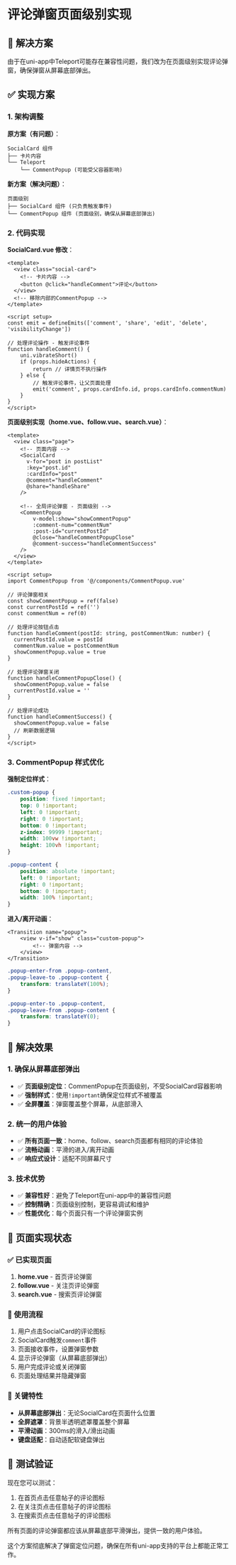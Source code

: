 # 评论弹窗页面级别实现

## 🎯 解决方案

由于在uni-app中Teleport可能存在兼容性问题，我们改为在页面级别实现评论弹窗，确保弹窗从屏幕底部弹出。

## ✅ 实现方案

### 1. 架构调整

**原方案（有问题）**：
```
SocialCard 组件
├── 卡片内容
└── Teleport
    └── CommentPopup (可能受父容器影响)
```

**新方案（解决问题）**：
```
页面级别
├── SocialCard 组件 (只负责触发事件)
└── CommentPopup 组件 (页面级别，确保从屏幕底部弹出)
```

### 2. 代码实现

**SocialCard.vue 修改**：
```vue
<template>
  <view class="social-card">
    <!-- 卡片内容 -->
    <button @click="handleComment">评论</button>
  </view>
  <!-- 移除内部的CommentPopup -->
</template>

<script setup>
const emit = defineEmits(['comment', 'share', 'edit', 'delete', 'visibilityChange'])

// 处理评论操作 - 触发评论事件
function handleComment() {
    uni.vibrateShort()
    if (props.hideActions) {
        return // 详情页不执行操作
    } else {
        // 触发评论事件，让父页面处理
        emit('comment', props.cardInfo.id, props.cardInfo.commentNum)
    }
}
</script>
```

**页面级别实现（home.vue、follow.vue、search.vue）**：
```vue
<template>
  <view class="page">
    <!-- 页面内容 -->
    <SocialCard 
      v-for="post in postList" 
      :key="post.id" 
      :cardInfo="post" 
      @comment="handleComment"
      @share="handleShare" 
    />
    
    <!-- 全局评论弹窗 - 页面级别 -->
    <CommentPopup 
        v-model:show="showCommentPopup" 
        :comment-num="commentNum" 
        :post-id="currentPostId" 
        @close="handleCommentPopupClose"
        @comment-success="handleCommentSuccess" 
    />
  </view>
</template>

<script setup>
import CommentPopup from '@/components/CommentPopup.vue'

// 评论弹窗相关
const showCommentPopup = ref(false)
const currentPostId = ref('')
const commentNum = ref(0)

// 处理评论按钮点击
function handleComment(postId: string, postCommentNum: number) {
  currentPostId.value = postId
  commentNum.value = postCommentNum
  showCommentPopup.value = true
}

// 处理评论弹窗关闭
function handleCommentPopupClose() {
  showCommentPopup.value = false
  currentPostId.value = ''
}

// 处理评论成功
function handleCommentSuccess() {
  showCommentPopup.value = false
  // 刷新数据逻辑
}
</script>
```

### 3. CommentPopup 样式优化

**强制定位样式**：
```scss
.custom-popup {
    position: fixed !important;
    top: 0 !important;
    left: 0 !important;
    right: 0 !important;
    bottom: 0 !important;
    z-index: 99999 !important;
    width: 100vw !important;
    height: 100vh !important;
}

.popup-content {
    position: absolute !important;
    left: 0 !important;
    right: 0 !important;
    bottom: 0 !important;
    width: 100% !important;
}
```

**进入/离开动画**：
```vue
<Transition name="popup">
    <view v-if="show" class="custom-popup">
        <!-- 弹窗内容 -->
    </view>
</Transition>
```

```scss
.popup-enter-from .popup-content,
.popup-leave-to .popup-content {
    transform: translateY(100%);
}

.popup-enter-to .popup-content,
.popup-leave-from .popup-content {
    transform: translateY(0);
}
```

## 🎉 解决效果

### 1. 确保从屏幕底部弹出
- ✅ **页面级别定位**：CommentPopup在页面级别，不受SocialCard容器影响
- ✅ **强制样式**：使用`!important`确保定位样式不被覆盖
- ✅ **全屏覆盖**：弹窗覆盖整个屏幕，从底部滑入

### 2. 统一的用户体验
- ✅ **所有页面一致**：home、follow、search页面都有相同的评论体验
- ✅ **流畅动画**：平滑的进入/离开动画
- ✅ **响应式设计**：适配不同屏幕尺寸

### 3. 技术优势
- ✅ **兼容性好**：避免了Teleport在uni-app中的兼容性问题
- ✅ **控制精确**：页面级别控制，更容易调试和维护
- ✅ **性能优化**：每个页面只有一个评论弹窗实例

## 📱 页面实现状态

### ✅ 已实现页面
1. **home.vue** - 首页评论弹窗
2. **follow.vue** - 关注页评论弹窗  
3. **search.vue** - 搜索页评论弹窗

### 🔄 使用流程
1. 用户点击SocialCard的评论图标
2. SocialCard触发`comment`事件
3. 页面接收事件，设置弹窗参数
4. 显示评论弹窗（从屏幕底部弹出）
5. 用户完成评论或关闭弹窗
6. 页面处理结果并隐藏弹窗

### 🎯 关键特性
- **从屏幕底部弹出**：无论SocialCard在页面什么位置
- **全屏遮罩**：背景半透明遮罩覆盖整个屏幕
- **平滑动画**：300ms的滑入/滑出动画
- **键盘适配**：自动适配软键盘弹出

## 🚀 测试验证

现在您可以测试：
1. 在首页点击任意帖子的评论图标
2. 在关注页点击任意帖子的评论图标  
3. 在搜索页点击任意帖子的评论图标

所有页面的评论弹窗都应该从屏幕底部平滑弹出，提供一致的用户体验。

这个方案彻底解决了弹窗定位问题，确保在所有uni-app支持的平台上都能正常工作。
